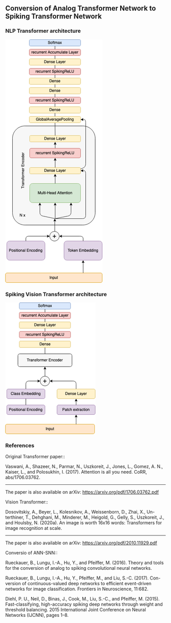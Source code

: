 ## Conversion of Analog Transformer Network to Spiking Transformer Network

### NLP Transformer architecture

![spiking_transformer](assets/SpikingTransformer.png)

### Spiking Vision Transformer architecture
![spiking_vision_transformer](assets/SpikingVisionTransformer.png)

### References

Original Transformer paper::

Vaswani, A., Shazeer, N., Parmar, N., Uszkoreit, J., Jones, L., Gomez, A. N., Kaiser, L., and Polosukhin, I. (2017). Attention is all you need. CoRR, abs/1706.03762.

----

The paper is also available on arXiv: <https://arxiv.org/pdf/1706.03762.pdf>


Vision Transformer::

Dosovitskiy, A., Beyer, L., Kolesnikov, A., Weissenborn, D., Zhai, X., Un- terthiner, T., Dehghani, M., Minderer, M., Heigold, G., Gelly, S., Uszkoreit, J., and Houlsby, N. (2020a). An image is worth 16x16 words: Transformers for image recognition at scale.

----

The paper is also available on arXiv: <https://arxiv.org/pdf/2010.11929.pdf>

Conversio  of ANN-SNN::

Rueckauer, B., Lungu, I.-A., Hu, Y., and Pfeiffer, M. (2016). Theory and tools for the conversion of analog to spiking convolutional neural networks.

Rueckauer, B., Lungu, I.-A., Hu, Y., Pfeiffer, M., and Liu, S.-C. (2017). Con- version of continuous-valued deep networks to efficient event-driven networks for image classification. Frontiers in Neuroscience, 11:682.

Diehl, P. U., Neil, D., Binas, J., Cook, M., Liu, S.-C., and Pfeiffer, M. (2015). Fast-classifying, high-accuracy spiking deep networks through weight and threshold balancing. 2015 International Joint Conference on Neural Networks (IJCNN), pages 1–8.
